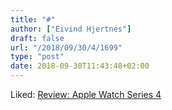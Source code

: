 ```yaml
---
title: "#"
author: ["Eivind Hjertnes"]
draft: false
url: "/2018/09/30/4/1699"
type: "post"
date: 2018-09-30T11:43:48+02:00
---
```


Liked:
[Review:
Apple Watch Series 4](http://www.loopinsight.com/2018/09/25/review-apple-watch-series-4/)
